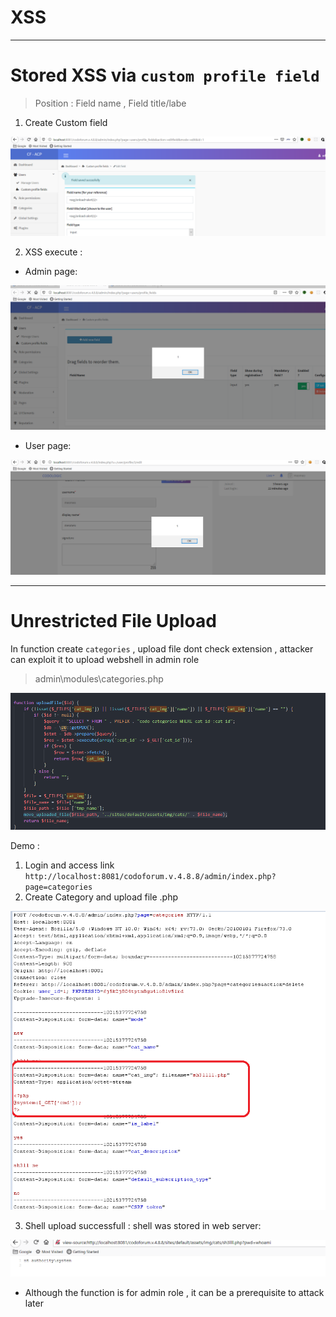 # XSS

---

# Stored XSS via ``custom profile field``

> Position : Field name , Field title/labe

1. Create Custom field

![image-20200217141650537](assets/image-20200217141650537.png)

2. XSS execute :

- Admin page: 

![image-20200217141526610](assets/image-20200217141526610.png)

- User page: 

![image-20200217141709351](assets/image-20200217141709351.png)

---

# Unrestricted File Upload

In function create ``categories`` , upload file dont check extension , attacker can exploit it to upload webshell in admin role

> admin\modules\categories.php

![image-20200217145412546](assets/image-20200217145412546.png)

Demo :

1. Login and access link ``http://localhost:8081/codoforum.v.4.8.8/admin/index.php?page=categories``
2. Create Category and upload file .php

![image-20200217145930564](assets/image-20200217145930564.png)

3. Shell upload successfull : shell was stored in web server:

![image-20200217150146191](assets/image-20200217150146191.png)

- Although the function is for admin role , it can be a prerequisite to attack later